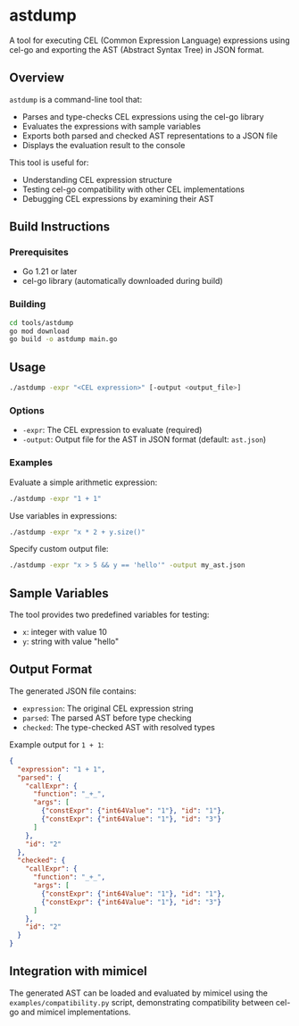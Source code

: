 # astdump

A tool for executing CEL (Common Expression Language) expressions using cel-go and exporting the AST (Abstract Syntax Tree) in JSON format.

## Overview

`astdump` is a command-line tool that:
- Parses and type-checks CEL expressions using the cel-go library
- Evaluates the expressions with sample variables
- Exports both parsed and checked AST representations to a JSON file
- Displays the evaluation result to the console

This tool is useful for:
- Understanding CEL expression structure
- Testing cel-go compatibility with other CEL implementations
- Debugging CEL expressions by examining their AST

## Build Instructions

### Prerequisites

- Go 1.21 or later
- cel-go library (automatically downloaded during build)

### Building

```bash
cd tools/astdump
go mod download
go build -o astdump main.go
```

## Usage

```bash
./astdump -expr "<CEL expression>" [-output <output_file>]
```

### Options

- `-expr`: The CEL expression to evaluate (required)
- `-output`: Output file for the AST in JSON format (default: `ast.json`)

### Examples

Evaluate a simple arithmetic expression:
```bash
./astdump -expr "1 + 1"
```

Use variables in expressions:
```bash
./astdump -expr "x * 2 + y.size()"
```

Specify custom output file:
```bash
./astdump -expr "x > 5 && y == 'hello'" -output my_ast.json
```

## Sample Variables

The tool provides two predefined variables for testing:
- `x`: integer with value 10
- `y`: string with value "hello"

## Output Format

The generated JSON file contains:
- `expression`: The original CEL expression string
- `parsed`: The parsed AST before type checking
- `checked`: The type-checked AST with resolved types

Example output for `1 + 1`:
```json
{
  "expression": "1 + 1",
  "parsed": {
    "callExpr": {
      "function": "_+_",
      "args": [
        {"constExpr": {"int64Value": "1"}, "id": "1"},
        {"constExpr": {"int64Value": "1"}, "id": "3"}
      ]
    },
    "id": "2"
  },
  "checked": {
    "callExpr": {
      "function": "_+_",
      "args": [
        {"constExpr": {"int64Value": "1"}, "id": "1"},
        {"constExpr": {"int64Value": "1"}, "id": "3"}
      ]
    },
    "id": "2"
  }
}
```

## Integration with mimicel

The generated AST can be loaded and evaluated by mimicel using the `examples/compatibility.py` script, demonstrating compatibility between cel-go and mimicel implementations.
